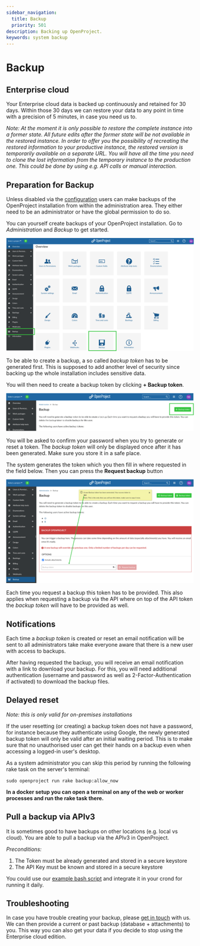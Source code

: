 ```yaml
---
sidebar_navigation:
  title: Backup
  priority: 501
description: Backing up OpenProject.
keywords: system backup
---
```

# Backup

## Enterprise cloud

Your Enterprise cloud data is backed up continuously and retained for 30 days. Within those 30 days we can restore your data to any point in time with a precision of 5 minutes, in case you need us to.

*Note: At the moment it is only possible to restore the complete instance into a former state. All future edits after the former state will be not available in the restored instance. In order to offer you the possibility of recreating the restored information to your productive instance, the restored version is temporarily available on a separate URL. You will have all the time you need to clone the lost information from the temporary instance to the production one. This could be done by using e.g. API calls or manual interaction.*   

## Preparation for Backup

Unless disabled via the [configuration](../../installation-and-operations/configuration/#backup-enabled) users can make backups of the OpenProject installation from within the administration area. They either need to be an administrator or have the global permission to do so.

You can yourself create backups of your OpenProject installation. Go to *Administration* and *Backup* to get started.

![administration-backup](administration-backup-2034314.png)

To be able to create a backup, a so called _backup token_ has to be generated first. This is supposed to add another level of security since backing up the whole installation includes sensitive data.

You will then need to create a backup token by clicking **+ Backup token**.

![create-backup-token](create-backup-token.png)

You will be asked to confirm your password when you try to generate or reset a token. The _backup token_ will only be displayed once after it has been generated. Make sure you store it in a safe place.

The system generates the token which you then fill in where requested in the field below. Then you can press the **Request backup** button

![backup-code](backup-code.png)

Each time you request a backup this token has to be provided. This also applies when requesting a backup via the API where on top of the API token the _backup token_ will have to be provided as well.



## Notifications

Each time a _backup token_ is created or reset an email notification will be sent to all administrators take make everyone aware that there is a new user with access to backups.

After having requested the backup, you will receive an email notification with a link to download your backup. For this, you will need additional authentication (username and password as well as 2-Factor-Authentication if activated) to download the backup files.

## Delayed reset

*Note: this is only valid for on-premises installations*

If the user resetting (or creating) a backup token does not have a password, for instance because they
authenticate using Google, the newly generated backup token will only be valid after an initial waiting period.
This is to make sure that no unauthorised user can get their hands on a backup even when accessing
a logged-in user's desktop.

As a system administrator you can skip this period by running the following rake task on the server's terminal:

```
sudo openproject run rake backup:allow_now
```

__In a docker setup you can open a terminal on any of the web or worker processes and run the rake task there.__

## Pull a backup via APIv3

It is sometimes good to have backups on other locations (e.g. local vs cloud). You are able to pull a backup via the APIv3 in OpenProject.

*Preconditions:*

1. The Token must be already generated and stored in a secure keystore
2. The API Key must be known and stored in a secure keystore

You could use our [example bash script](/script/backup-via-apiv3.sh) and integrate it in your crond for running it daily.

## Troubleshooting

In case you have trouble creating your backup, please [get in touch](mailto:support@openproject.com) with us. We can then provide a current or past backup (database + attachments) to you. This way you can also get your data if you decide to stop using the Enterprise cloud edition.
